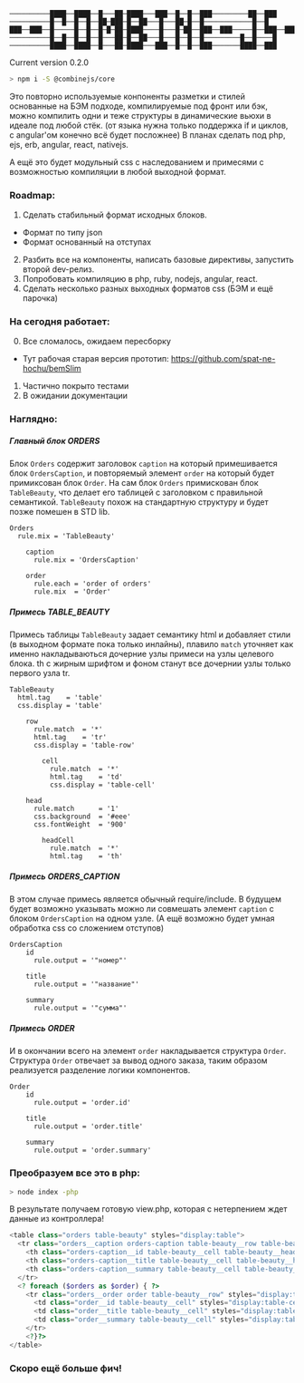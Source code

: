 ```
──────────████──████──█───██─████───███──█──█──███─────────██──███
──────────█──█──█──█──██─███─█──██───█───██─█──█────────────█──█
███──███──█─────█──█──█─█─██─████────█───█─██──███──███─────█──███──███──███
──────────█──█──█──█──█───██─█──██───█───█──█──█─────────█──█────█
──────────████──████──█───██─████───███──█──█──███───────████──███
```

Current version 0.2.0
```bash
> npm i -S @combinejs/core
```

Это повторно используемые конпоненты разметки и стилей основанные на БЭМ подходе,
компилируемые под фронт или бэк, можно компилить одни и теже структуры в динамические вьюхи в идеале под любой стёк.
(от языка нужна только поддержка if и циклов, c angular'ом конечно всё будет посложнее)
В планах сделать под php, ejs, erb, angular, react, nativejs.

А ещё это будет модульный css с наследованием и примесями с возможностью компиляции в любой выходной формат.

### Roadmap:
1.  Сделать стабильный формат исходных блоков.
  * Формат по типу json
  * Формат основанный на отступах

2.  Разбить все на компоненты, написать базовые директивы, запустить второй dev-релиз.
3.  Попробовать компиляцию в php, ruby, nodejs, angular, react.
4.  Сделать несколько разных выходных форматов css (БЭМ и ещё парочка)

### На сегодня работает:
0. Все сломалось, ожидаем пересборку 
  * Тут рабочая старая версия прототип: https://github.com/spat-ne-hochu/bemSlim
1. Частично покрыто тестами
2. В ожидании документации

### Наглядно:

##### Главный блок ORDERS
Блок `Orders` содержит заголовок `caption` на который примешивается блок `OrdersCaption`, и повторяемый элемент
`order` на который будет примиксован блок `Order`. На сам блок `Orders` примискован блок `TableBeauty`, что делает его таблицей с заголовком c правильной семантикой. 
`TableBeauty` похож на стандартную структуру и будет позже помешен в STD lib.

```
Orders
  rule.mix = 'TableBeauty'

    caption
      rule.mix = 'OrdersCaption'

    order
      rule.each = 'order of orders'
      rule.mix  = 'Order'
```

##### Примесь TABLE_BEAUTY
Примесь таблицы `TableBeauty` задает семантику html и добавляет стили (в выходном формате пока только инлайны),
плавило `match` уточняет как именно накладываються дочерние узлы примеси на узлы целевого блока.
th с жирным шрифтом и фоном станут все дочернии узлы только первого узла tr.

```
TableBeauty
  html.tag    = 'table'
  css.display = 'table'

    row
      rule.match  = '*'
      html.tag    = 'tr'
      css.display = 'table-row'

        cell
          rule.match  = '*'
          html.tag    = 'td'
          css.display = 'table-cell'

    head
      rule.match      = '1'
      css.background  = '#eee'
      css.fontWeight  = '900'

        headCell
          rule.match  = '*'
          html.tag    = 'th'
```

##### Примесь ORDERS_CAPTION
В этом случае примесь является обычный require/include. В будущем будет возможно указывать можно ли совмешать элемент `caption` c блоком `OrdersCaption` на одном узле. (А ещё возможно будет умная обработка css со сложением отступов)

```
OrdersCaption
    id
      rule.output = '"номер"'

    title
      rule.output = '"название"'

    summary
      rule.output = '"сумма"'
```

##### Примесь ORDER
И в окончании всего на элемент `order` накладывается структура `Order`. Структура `Order` отвечает за вывод одного заказа, таким образом реализуется разделение логики компонентов.

```
Order
    id
      rule.output = 'order.id'

    title
      rule.output = 'order.title'

    summary
      rule.output = 'order.summary'
```

### Преобразуем все это в php:
```bash
> node index -php
```

В результате получаем готовую view.php, которая с нетерпением ждет данные из контроллера!
```php
<table class="orders table-beauty" styles="display:table">
  <tr class="orders__caption orders-caption table-beauty__row table-beauty__head" styles="display:table-row;background:#eee;font-weight:900">
    <th class="orders-caption__id table-beauty__cell table-beauty__head-cell" styles="display:table-cell"></th>
    <th class="orders-caption__title table-beauty__cell table-beauty__head-cell" styles="display:table-cell"></th>
    <th class="orders-caption__summary table-beauty__cell table-beauty__head-cell" styles="display:table-cell"></th>
  </tr>
  <? foreach ($orders as $order) { ?>
    <tr class="orders__order order table-beauty__row" styles="display:table-row">
      <td class="order__id table-beauty__cell" styles="display:table-cell"></td>
      <td class="order__title table-beauty__cell" styles="display:table-cell"></td>
      <td class="order__summary table-beauty__cell" styles="display:table-cell"></td>
    </tr>
    <?}?>
</table>
```

### Скоро ещё больше фич!
